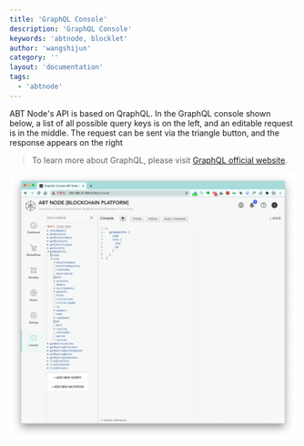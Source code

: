 ```yaml
---
title: 'GraphQL Console'
description: 'GraphQL Console'
keywords: 'abtnode, blocklet'
author: 'wangshijun'
category: ''
layout: 'documentation'
tags:
  - 'abtnode'
---
```


ABT Node's API is based on QraphQL. In the GraphQL console shown below, a list of all possible query keys is on the left, and an editable request is in the middle. The request can be sent via the triangle button, and the response appears on the right

> To learn more about GraphQL, please visit [GraphQL official website](https://graphql.org/).

![](./images/gql-console-1-en.png)
